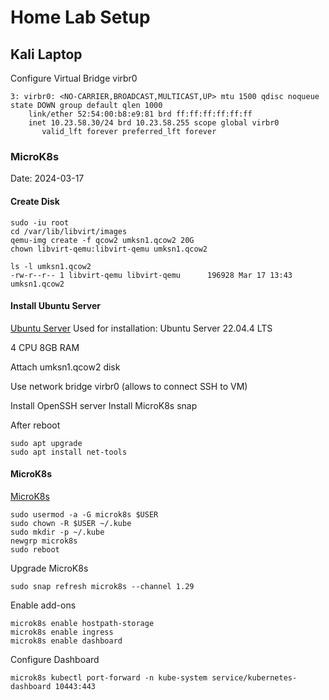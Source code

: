 # Home Lab Setup


## Kali Laptop

Configure Virtual Bridge virbr0
```
3: virbr0: <NO-CARRIER,BROADCAST,MULTICAST,UP> mtu 1500 qdisc noqueue state DOWN group default qlen 1000
    link/ether 52:54:00:b8:e9:81 brd ff:ff:ff:ff:ff:ff
    inet 10.23.58.30/24 brd 10.23.58.255 scope global virbr0
       valid_lft forever preferred_lft forever
```

### MicroK8s
Date: 2024-03-17
#### Create Disk
```console
sudo -iu root
cd /var/lib/libvirt/images
qemu-img create -f qcow2 umksn1.qcow2 20G
chown libvirt-qemu:libvirt-qemu umksn1.qcow2

ls -l umksn1.qcow2
-rw-r--r-- 1 libvirt-qemu libvirt-qemu      196928 Mar 17 13:43 umksn1.qcow2
```

#### Install Ubuntu Server
[Ubuntu Server](https://ubuntu.com/download/server)
Used for installation: Ubuntu Server 22.04.4 LTS

4 CPU
8GB RAM

Attach umksn1.qcow2 disk

Use network bridge virbr0  (allows to connect SSH to VM)

Install OpenSSH server
Install MicroK8s snap

After reboot


```
sudo apt upgrade
sudo apt install net-tools
```

#### MicroK8s
[MicroK8s](https://microk8s.io/docs/getting-started)
```
sudo usermod -a -G microk8s $USER
sudo chown -R $USER ~/.kube
sudo mkdir -p ~/.kube
newgrp microk8s
sudo reboot
```


Upgrade MicroK8s
```
sudo snap refresh microk8s --channel 1.29
```

Enable add-ons
```
microk8s enable hostpath-storage
microk8s enable ingress
microk8s enable dashboard
```

Configure Dashboard
```
microk8s kubectl port-forward -n kube-system service/kubernetes-dashboard 10443:443
```


